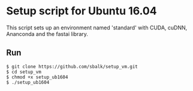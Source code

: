 # Setup script for Ubuntu 16.04  
This script sets up an environment named 'standard' with CUDA, cuDNN, Ananconda and the fastai library.  
  
## Run  
`$ git clone https://github.com/sbalk/setup_vm.git`  
`$ cd setup_vm`  
`$ chmod +x setup_ub1604`  
`$ ./setup_ub1604`
